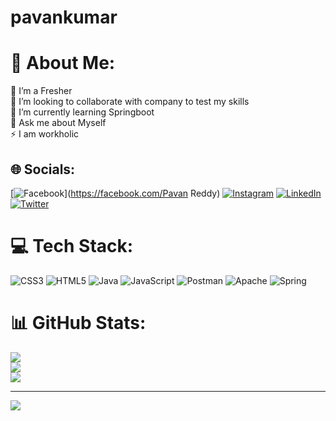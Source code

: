 # pavankumar

# 💫 About Me:
🔭 I’m a Fresher<br>👯 I’m looking to collaborate with company to test my skills<br>🌱 I’m currently learning Springboot<br>💬 Ask me about Myself<br>⚡ I am workholic


## 🌐 Socials:
[![Facebook](https://img.shields.io/badge/Facebook-%231877F2.svg?logo=Facebook&logoColor=white)](https://facebook.com/Pavan Reddy) [![Instagram](https://img.shields.io/badge/Instagram-%23E4405F.svg?logo=Instagram&logoColor=white)](https://instagram.com/pavanreddy_muli) [![LinkedIn](https://img.shields.io/badge/LinkedIn-%230077B5.svg?logo=linkedin&logoColor=white)](https://linkedin.com/in/pavan-kumar-6621101b4) [![Twitter](https://img.shields.io/badge/Twitter-%231DA1F2.svg?logo=Twitter&logoColor=white)](https://twitter.com/pavan_reddy000) 

# 💻 Tech Stack:
![CSS3](https://img.shields.io/badge/css3-%231572B6.svg?style=for-the-badge&logo=css3&logoColor=white) ![HTML5](https://img.shields.io/badge/html5-%23E34F26.svg?style=for-the-badge&logo=html5&logoColor=white) ![Java](https://img.shields.io/badge/java-%23ED8B00.svg?style=for-the-badge&logo=java&logoColor=white) ![JavaScript](https://img.shields.io/badge/javascript-%23323330.svg?style=for-the-badge&logo=javascript&logoColor=%23F7DF1E) ![Postman](https://img.shields.io/badge/Postman-FF6C37?style=for-the-badge&logo=postman&logoColor=white) ![Apache](https://img.shields.io/badge/apache-%23D42029.svg?style=for-the-badge&logo=apache&logoColor=white) ![Spring](https://img.shields.io/badge/spring-%236DB33F.svg?style=for-the-badge&logo=spring&logoColor=white)
# 📊 GitHub Stats:
![](https://github-readme-stats.vercel.app/api?username=pavan6301&theme=dark&hide_border=false&include_all_commits=true&count_private=true)<br/>
![](https://github-readme-streak-stats.herokuapp.com/?user=pavan6301&theme=dark&hide_border=false)<br/>
![](https://github-readme-stats.vercel.app/api/top-langs/?username=pavan6301&theme=dark&hide_border=false&include_all_commits=true&count_private=true&layout=compact)

---
[![](https://visitcount.itsvg.in/api?id=pavan6301&icon=0&color=0)](https://visitcount.itsvg.in)

<!-- Proudly created with GPRM ( https://gprm.itsvg.in ) -->
